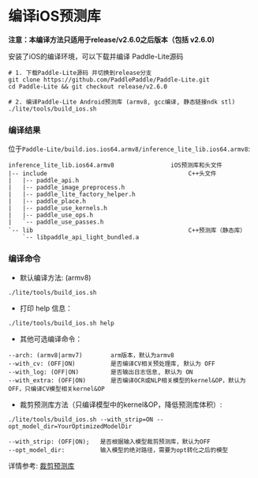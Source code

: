 
# 编译iOS预测库

**注意：本编译方法只适用于release/v2.6.0之后版本（包括 v2.6.0)**

安装了iOS的编译环境，可以下载并编译 Paddle-Lite源码

```shell
# 1. 下载Paddle-Lite源码 并切换到release分支
git clone https://github.com/PaddlePaddle/Paddle-Lite.git
cd Paddle-Lite && git checkout release/v2.6.0

# 2. 编译Paddle-Lite Android预测库 (armv8, gcc编译, 静态链接ndk stl)
./lite/tools/build_ios.sh
```



### 编译结果

位于`Paddle-Lite/build.ios.ios64.armv8/inference_lite_lib.ios64.armv8`:

```shell
inference_lite_lib.ios64.armv8                iOS预测库和头文件
|-- include                                        C++头文件
|   |-- paddle_api.h                         
|   |-- paddle_image_preprocess.h
|   |-- paddle_lite_factory_helper.h
|   |-- paddle_place.h
|   |-- paddle_use_kernels.h
|   |-- paddle_use_ops.h
|   `-- paddle_use_passes.h
`-- lib                                            C++预测库（静态库）
    `-- libpaddle_api_light_bundled.a
```



### 编译命令

- 默认编译方法: (armv8)                                           
```                                        shell
./lite/tools/build_ios.sh
```

- 打印 help 信息：

```shell
./lite/tools/build_ios.sh help
```

- 其他可选编译命令：

```shell
--arch: (armv8|armv7)        arm版本，默认为armv8
--with_cv: (OFF|ON)          是否编译CV相关预处理库, 默认为 OFF
--with_log: (OFF|ON)         是否输出日志信息, 默认为 ON
--with_extra: (OFF|ON)       是否编译OCR或NLP相关模型的kernel&OP，默认为OFF，只编译CV模型相关kernel&OP
```

- 裁剪预测库方法（只编译模型中的kernel&OP，降低预测库体积）:

```shell
./lite/tools/build_ios.sh --with_strip=ON --opt_model_dir=YourOptimizedModelDir
```
```shell
--with_strip: (OFF|ON);   是否根据输入模型裁剪预测库，默认为OFF
--opt_model_dir:          输入模型的绝对路径，需要为opt转化之后的模型
```
详情参考:  [裁剪预测库](https://paddle-lite.readthedocs.io/zh/latest/user_guides/library_tailoring.html)
